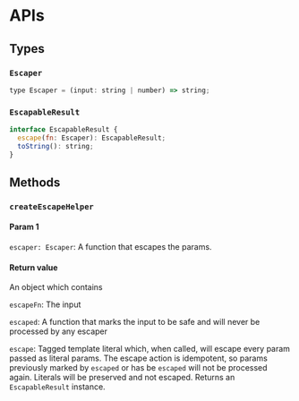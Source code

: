 # APIs

## Types

### `Escaper`

```javascript
type Escaper = (input: string | number) => string;
```

### `EscapableResult`

```javascript
interface EscapableResult {
  escape(fn: Escaper): EscapableResult;
  toString(): string;
}
```

## Methods

### `createEscapeHelper`

#### Param 1

`escaper: Escaper`: A function that escapes the params.

#### Return value

An object which contains

`escapeFn`: The input

`escaped`: A function that marks the input to be safe and will never be
processed by any escaper

`escape`: Tagged template literal which, when called, will escape every param
passed as literal params. The escape action is idempotent, so params previously
marked by `escaped` or has be `escaped` will not be processed again. Literals
will be preserved and not escaped. Returns an `EscapableResult` instance.
